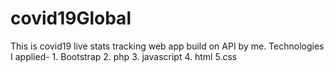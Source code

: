 # covid19Global
This is covid19 live stats tracking web app build on API by me. Technologies I applied- 1. Bootstrap 2. php 3. javascript 4. html 5.css
